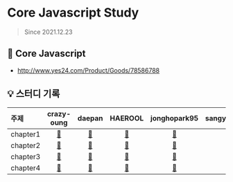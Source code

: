 # Core Javascript Study

> Since 2021.12.23

## 📘 Core Javascript

- http://www.yes24.com/Product/Goods/78586788

## 💡 스터디 기록

| 주제     |         crazy-oung          |         daepan          |         HAEROOL          |         jonghopark95          |         sangyun5108          |
| :------- | :-------------------------: | :---------------------: | :----------------------: | :---------------------------: | :--------------------------: |
| chapter1 | [🔗](./chapter1/crazy-oung) | [🔗](./chapter1/daepan) | [🔗](./chapter1/HAEROOL) | [🔗](./chapter1/jonghopark95) | [🔗](./chapter1/sangyun5108) |
| chapter2 | [🔗](./chapter2/crazy-oung) | [🔗](./chapter2/daepan) | [🔗](./chapter2/HAEROOL) | [🔗](./chapter2/jonghopark95) | [🔗](./chapter2/sangyun5108) |
| chapter3 | [🔗](./chapter3/crazy-oung) | [🔗](./chapter3/daepan) | [🔗](./chapter3/HAEROOL) | [🔗](./chapter3/jonghopark95) | [🔗](./chapter3/sangyun5108) |
| chapter4 | [🔗](./chapter4/crazy-oung) | [🔗](./chapter4/daepan) | [🔗](./chapter4/HAEROOL) | [🔗](./chapter4/jonghopark95) | [🔗](./chapter4/sangyun5108) |
